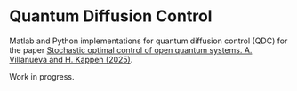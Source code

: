 # Quantum Diffusion Control

Matlab and Python implementations for quantum diffusion control (QDC) for the paper [Stochastic optimal control of open quantum systems. A. Villanueva and H. Kappen (2025)](https://arxiv.org/abs/2410.18635).

Work in progress.
